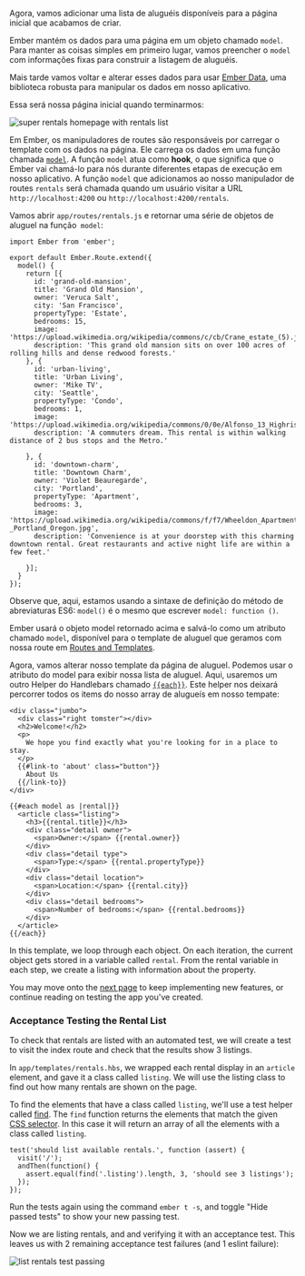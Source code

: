 Agora, vamos adicionar uma lista de aluguéis disponíveis para a página inicial que acabamos de criar.

Ember mantém os dados para uma página em um objeto chamado `model`.
Para manter as coisas simples em primeiro lugar, vamos preencher o `model` com informações fixas para construir a listagem de aluguéis.

Mais tarde vamos voltar e alterar esses dados para usar [Ember Data](https://github.com/emberjs/data), uma biblioteca robusta para manipular os dados em nosso aplicativo.

Essa será nossa página inicial quando terminarmos:

![super rentals homepage with rentals list](../../images/model-hook/super-rentals-index-with-list.png)

Em Ember, os manipuladores de routes são responsáveis por carregar o template com os dados na página.
Ele carrega os dados em uma função chamada [`model`](http://emberjs.com/api/classes/Ember.Route.html#method_model).
A função `model` atua como **hook**, o que significa que o Ember vai chamá-lo para nós durante diferentes etapas de execução em nosso aplicativo.
A função `model` que adicionamos ao nosso manipulador de routes `rentals` será chamada quando um usuário visitar a URL `http://localhost:4200` ou `http://localhost:4200/rentals`.

Vamos abrir `app/routes/rentals.js` e retornar uma série de objetos de aluguel na função` model`:

```app/routes/rentals.js{+4,+5,+6,+7,+8,+9,+10,+11,+12,+13,+14,+15,+16,+17,+18,+19,+20,+21,+22,+23,+24,+25,+26,+27,+28,+29,+30,+31,+32,+33,+34,+35}
import Ember from 'ember';

export default Ember.Route.extend({
  model() {
    return [{
      id: 'grand-old-mansion',
      title: 'Grand Old Mansion',
      owner: 'Veruca Salt',
      city: 'San Francisco',
      propertyType: 'Estate',
      bedrooms: 15,
      image: 'https://upload.wikimedia.org/wikipedia/commons/c/cb/Crane_estate_(5).jpg',
      description: 'This grand old mansion sits on over 100 acres of rolling hills and dense redwood forests.'
    }, {
      id: 'urban-living',
      title: 'Urban Living',
      owner: 'Mike TV',
      city: 'Seattle',
      propertyType: 'Condo',
      bedrooms: 1,
      image: 'https://upload.wikimedia.org/wikipedia/commons/0/0e/Alfonso_13_Highrise_Tegucigalpa.jpg',
      description: 'A commuters dream. This rental is within walking distance of 2 bus stops and the Metro.'

    }, {
      id: 'downtown-charm',
      title: 'Downtown Charm',
      owner: 'Violet Beauregarde',
      city: 'Portland',
      propertyType: 'Apartment',
      bedrooms: 3,
      image: 'https://upload.wikimedia.org/wikipedia/commons/f/f7/Wheeldon_Apartment_Building_-_Portland_Oregon.jpg',
      description: 'Convenience is at your doorstep with this charming downtown rental. Great restaurants and active night life are within a few feet.'

    }];
  }
});
```
Observe que, aqui, estamos usando a sintaxe de definição do método de abreviaturas ES6: `model()` é o mesmo que escrever `model: function ()`.

Ember usará o objeto model retornado acima e salvá-lo como um atributo chamado `model`, disponível para o template de aluguel que geramos com nossa route em [Routes and Templates](../routes-and-templates/#toc_a-rentals-route).

Agora, vamos alterar nosso template da página de aluguel.
Podemos usar o atributo do model para exibir nossa lista de aluguel.
Aqui, usaremos um outro Helper do Handlebars chamado [`{{each}}`](../../templates/displaying-a-list-of-items/).
Este helper nos deixará percorrer todos os items do nosso array de alugueís em nosso tempate:

```app/templates/rentals.hbs{+12,+13,+14,+15,+16,+17,+18,+19,+20,+21,+22,+23,+24,+25,+26,+27,+28,+29}
<div class="jumbo">
  <div class="right tomster"></div>
  <h2>Welcome!</h2>
  <p>
    We hope you find exactly what you're looking for in a place to stay.
  </p>
  {{#link-to 'about' class="button"}}
    About Us
  {{/link-to}}
</div>

{{#each model as |rental|}}
  <article class="listing">
    <h3>{{rental.title}}</h3>
    <div class="detail owner">
      <span>Owner:</span> {{rental.owner}}
    </div>
    <div class="detail type">
      <span>Type:</span> {{rental.propertyType}}
    </div>
    <div class="detail location">
      <span>Location:</span> {{rental.city}}
    </div>
    <div class="detail bedrooms">
      <span>Number of bedrooms:</span> {{rental.bedrooms}}
    </div>
  </article>
{{/each}}
```

In this template, we loop through each object.
On each iteration, the current object gets stored in a variable called `rental`.
From the rental variable in each step, we create a listing with information about the property.

You may move onto the [next page](../installing-addons/) to keep implementing new features, or continue reading on testing the app you've created.

### Acceptance Testing the Rental List

To check that rentals are listed with an automated test, we will create a test to visit the index route and check that the results show 3 listings.

In `app/templates/rentals.hbs`, we wrapped each rental display in an `article` element, and gave it a class called `listing`.
We will use the listing class to find out how many rentals are shown on the page.

To find the elements that have a class called `listing`, we'll use a test helper called [find](http://emberjs.com/api/classes/Ember.Test.html#method_find).
The `find` function returns the elements that match the given [CSS selector](https://developer.mozilla.org/en-US/docs/Web/CSS/CSS_Selectors).
In this case it will return an array of all the elements with a class called `listing`.

```/tests/acceptance/list-rentals-test.js{+2,+3,+4,+5}
test('should list available rentals.', function (assert) {
  visit('/');
  andThen(function() {
    assert.equal(find('.listing').length, 3, 'should see 3 listings');
  });
});
```

Run the tests again using the command `ember t -s`, and toggle "Hide passed tests" to show your new passing test.

Now we are listing rentals, and and verifying it with an acceptance test.
This leaves us with 2 remaining acceptance test failures (and 1 eslint failure):

![list rentals test passing](../../images/model-hook/model-hook.png)
